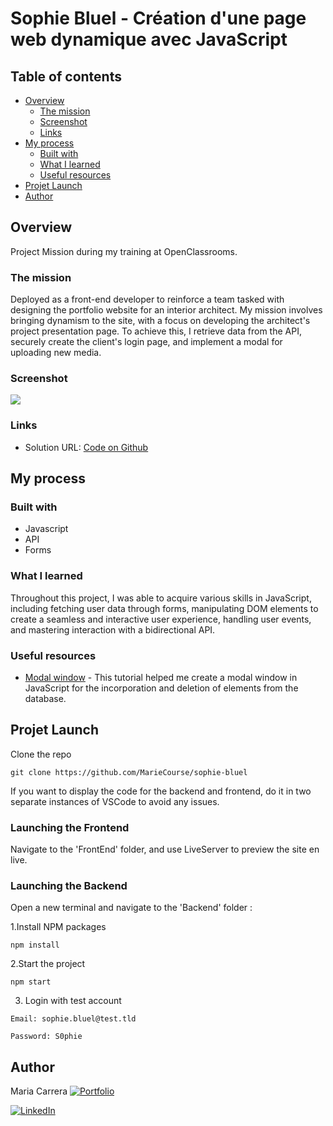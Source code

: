 # Sophie Bluel - Création d'une page web dynamique avec JavaScript

## Table of contents

- [Overview](#overview)
  - [The mission](#the-mission)
  - [Screenshot](#screenshot)
  - [Links](#links)
- [My process](#my-process)
  - [Built with](#built-with)
  - [What I learned](#what-i-learned)
  - [Useful resources](#useful-resources)
- [Projet Launch](#projet-launch)
- [Author](#author)

## Overview

Project Mission during my training at OpenClassrooms.

### The mission

Deployed as a front-end developer to reinforce a team tasked with designing the portfolio website for an interior architect. My mission involves bringing dynamism to the site, with a focus on developing the architect's project presentation page. To achieve this, I retrieve data from the API, securely create the client's login page, and implement a modal for uploading new media.

### Screenshot

![](./nina-carducci-screenshot.png)

### Links

- Solution URL: [Code on Github](https://github.com/MarieCourse/sophie-bluel)

## My process

### Built with

- Javascript
- API
- Forms

### What I learned

Throughout this project, I was able to acquire various skills in JavaScript, including fetching user data through forms, manipulating DOM elements to create a seamless and interactive user experience, handling user events, and mastering interaction with a bidirectional API.

### Useful resources

- [Modal window](https://grafikart.fr/tutoriels/modal-javascript-css-72) - This tutorial helped me create a modal window in JavaScript for the incorporation and deletion of elements from the database.

## Projet Launch

Clone the repo

```
git clone https://github.com/MarieCourse/sophie-bluel
```

If you want to display the code for the backend and frontend, do it in two separate instances of VSCode to avoid any issues.

### Launching the Frontend

Navigate to the 'FrontEnd' folder, and use LiveServer to preview the site en live.

### Launching the Backend

Open a new terminal and navigate to the 'Backend' folder :

1.Install NPM packages

```
npm install
```

2.Start the project

```
npm start
```

3. Login with test account

```
Email: sophie.bluel@test.tld

Password: S0phie
```

## Author

Maria Carrera
[![Portfolio](https://img.shields.io/badge/Portfolio-Visit-9cf?style=for-the-badge&logo=appveyor)](https://mariecourse.github.io/portfolio/)

[![LinkedIn](https://img.shields.io/badge/LinkedIn-maria-carrera-france-blue?style=social&logo=linkedin)](https://www.linkedin.com/in/maria-carrera-france/)
